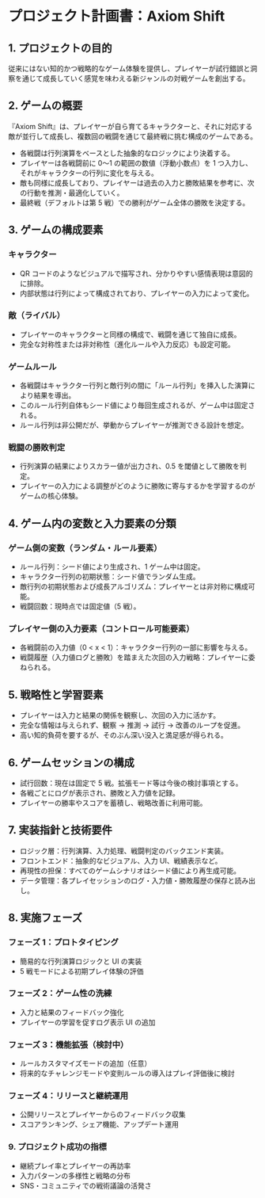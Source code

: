 # プロジェクト計画書：Axiom Shift

## 1. プロジェクトの目的

従来にはない知的かつ戦略的なゲーム体験を提供し、プレイヤーが試行錯誤と洞察を通じて成長していく感覚を味わえる新ジャンルの対戦ゲームを創出する。

## 2. ゲームの概要

『Axiom Shift』は、プレイヤーが自ら育てるキャラクターと、それに対応する敵が並行して成長し、複数回の戦闘を通じて最終戦に挑む構成のゲームである。

- 各戦闘は行列演算をベースとした抽象的なロジックにより決着する。
- プレイヤーは各戦闘前に 0〜1 の範囲の数値（浮動小数点）を 1 つ入力し、それがキャラクターの行列に変化を与える。
- 敵も同様に成長しており、プレイヤーは過去の入力と勝敗結果を参考に、次の行動を推測・最適化していく。
- 最終戦（デフォルトは第 5 戦）での勝利がゲーム全体の勝敗を決定する。

## 3. ゲームの構成要素

### キャラクター

- QR コードのようなビジュアルで描写され、分かりやすい感情表現は意図的に排除。
- 内部状態は行列によって構成されており、プレイヤーの入力によって変化。

### 敵（ライバル）

- プレイヤーのキャラクターと同様の構成で、戦闘を通じて独自に成長。
- 完全な対称性または非対称性（進化ルールや入力反応）も設定可能。

### ゲームルール

- 各戦闘はキャラクター行列と敵行列の間に「ルール行列」を挿入した演算により結果を導出。
- このルール行列自体もシード値により毎回生成されるが、ゲーム中は固定される。
- ルール行列は非公開だが、挙動からプレイヤーが推測できる設計を想定。

### 戦闘の勝敗判定

- 行列演算の結果によりスカラー値が出力され、0.5 を閾値として勝敗を判定。
- プレイヤーの入力による調整がどのように勝敗に寄与するかを学習するのがゲームの核心体験。

## 4. ゲーム内の変数と入力要素の分類

### ゲーム側の変数（ランダム・ルール要素）

- ルール行列：シード値により生成され、1 ゲーム中は固定。
- キャラクター行列の初期状態：シード値でランダム生成。
- 敵行列の初期状態および成長アルゴリズム：プレイヤーとは非対称に構成可能。
- 戦闘回数：現時点では固定値（5 戦）。

### プレイヤー側の入力要素（コントロール可能要素）

- 各戦闘前の入力値（0 < x < 1）：キャラクター行列の一部に影響を与える。
- 戦闘履歴（入力値ログと勝敗）を踏まえた次回の入力戦略：プレイヤーに委ねられる。

## 5. 戦略性と学習要素

- プレイヤーは入力と結果の関係を観察し、次回の入力に活かす。
- 完全な情報は与えられず、観察 → 推測 → 試行 → 改善のループを促進。
- 高い知的負荷を要するが、そのぶん深い没入と満足感が得られる。

## 6. ゲームセッションの構成

- 試行回数：現在は固定で 5 戦。拡張モード等は今後の検討事項とする。
- 各戦ごとにログが表示され、勝敗と入力値を記録。
- プレイヤーの勝率やスコアを蓄積し、戦略改善に利用可能。

## 7. 実装指針と技術要件

- ロジック層：行列演算、入力処理、戦闘判定のバックエンド実装。
- フロントエンド：抽象的なビジュアル、入力 UI、戦績表示など。
- 再現性の担保：すべてのゲームシナリオはシード値により再生成可能。
- データ管理：各プレイセッションのログ・入力値・勝敗履歴の保存と読み出し。

## 8. 実施フェーズ

### フェーズ 1：プロトタイピング

- 簡易的な行列演算ロジックと UI の実装
- 5 戦モードによる初期プレイ体験の評価

### フェーズ 2：ゲーム性の洗練

- 入力と結果のフィードバック強化
- プレイヤーの学習を促すログ表示 UI の追加

### フェーズ 3：機能拡張（検討中）

- ルールカスタマイズモードの追加（任意）
- 将来的なチャレンジモードや変則ルールの導入はプレイ評価後に検討

### フェーズ 4：リリースと継続運用

- 公開リリースとプレイヤーからのフィードバック収集
- スコアランキング、シェア機能、アップデート運用

### 9. プロジェクト成功の指標

- 継続プレイ率とプレイヤーの再訪率
- 入力パターンの多様性と戦略の分布
- SNS・コミュニティでの戦術議論の活発さ

